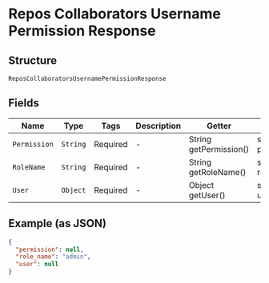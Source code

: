 
# Repos Collaborators Username Permission Response

## Structure

`ReposCollaboratorsUsernamePermissionResponse`

## Fields

| Name | Type | Tags | Description | Getter | Setter |
|  --- | --- | --- | --- | --- | --- |
| `Permission` | `String` | Required | - | String getPermission() | setPermission(String permission) |
| `RoleName` | `String` | Required | - | String getRoleName() | setRoleName(String roleName) |
| `User` | `Object` | Required | - | Object getUser() | setUser(Object user) |

## Example (as JSON)

```json
{
  "permission": null,
  "role_name": "admin",
  "user": null
}
```

